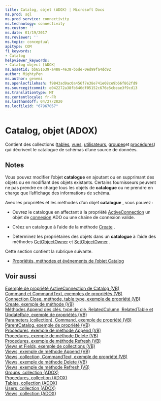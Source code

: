 ```yaml
---
title: Catalog, objet (ADOX) | Microsoft Docs
ms.prod: sql
ms.prod_service: connectivity
ms.technology: connectivity
ms.custom: ''
ms.date: 01/19/2017
ms.reviewer: ''
ms.topic: conceptual
apitype: COM
f1_keywords:
- Catalog
helpviewer_keywords:
- Catalog object [ADOX]
ms.assetid: bb651639-a488-4e38-b6de-0ed99fa4dd92
author: MightyPen
ms.author: genemi
ms.openlocfilehash: f9843ad9ac0a456f7e38e741e08ce9b66f862fd9
ms.sourcegitcommit: e042272a38fb646df05152c676e5cbeae3f9cd13
ms.translationtype: MT
ms.contentlocale: fr-FR
ms.lasthandoff: 04/27/2020
ms.locfileid: "67967057"
---
```

# <a name="catalog-object-adox"></a>Catalog, objet (ADOX)
Contient des collections ([tables](../../../ado/reference/adox-api/tables-collection-adox.md), [vues](../../../ado/reference/adox-api/views-collection-adox.md), [utilisateurs](../../../ado/reference/adox-api/users-collection-adox.md), [groupes](../../../ado/reference/adox-api/groups-collection-adox.md)et [procédures](../../../ado/reference/adox-api/procedures-collection-adox.md)) qui décrivent le catalogue de schémas d’une source de données.  
  
## <a name="remarks"></a>Notes  
 Vous pouvez modifier l’objet **catalogue** en ajoutant ou en supprimant des objets ou en modifiant des objets existants. Certains fournisseurs peuvent ne pas prendre en charge tous les objets de **catalogue** ou ne prendre en charge que l’affichage des informations de schéma.  
  
 Avec les propriétés et les méthodes d’un objet **catalogue** , vous pouvez :  
  
-   Ouvrez le catalogue en affectant à la propriété [ActiveConnection](../../../ado/reference/adox-api/activeconnection-property-adox.md) un objet de [connexion](../../../ado/reference/ado-api/connection-object-ado.md) ADO ou une chaîne de connexion valide.  
  
-   Créez un catalogue à l’aide de la méthode [Create](../../../ado/reference/adox-api/create-method-adox.md) .  
  
-   Déterminez les propriétaires des objets dans un **catalogue** à l’aide des méthodes [GetObjectOwner](../../../ado/reference/adox-api/getobjectowner-method-adox.md) et [SetObjectOwner](../../../ado/reference/adox-api/setobjectowner-method.md) .  
  
 Cette section contient la rubrique suivante.  
  
-   [Propriétés, méthodes et événements de l’objet Catalog](../../../ado/reference/adox-api/catalog-object-properties-methods-and-events.md)  
  
## <a name="see-also"></a>Voir aussi  
 [Exemple de propriété ActiveConnection de Catalog (VB)](../../../ado/reference/adox-api/catalog-activeconnection-property-example-vb.md)   
 [Command et CommandText, exemples de propriétés (VB)](../../../ado/reference/adox-api/command-and-commandtext-properties-example-vb.md)   
 [Connection Close, méthode, table type, exemple de propriété (VB)](../../../ado/reference/adox-api/connection-close-method-table-type-property-example-vb.md)   
 [Create, exemple de méthode (VB)](../../../ado/reference/adox-api/create-method-example-vb.md)   
 [Méthodes Append des clés, type de clé, RelatedColumn, RelatedTable et UpdateRule, exemple de propriétés (VB)](../../../ado/reference/adox-api/keys-append-method-key-type-relatedcolumn-relatedtable-example-vb.md)   
 [Parameters (collection), Command, exemple de propriété (VB)](../../../ado/reference/adox-api/parameters-collection-command-property-example-vb.md)   
 [ParentCatalog, exemple de propriété (VB)](../../../ado/reference/adox-api/parentcatalog-property-example-vb.md)   
 [Procedures, exemple de méthode Append (VB)](../../../ado/reference/adox-api/procedures-append-method-example-vb.md)   
 [Procedures, exemple de méthode Delete (VB)](../../../ado/reference/adox-api/procedures-delete-method-example-vb.md)   
 [Procedures, exemple de méthode Refresh (VB)](../../../ado/reference/adox-api/procedures-refresh-method-example-vb.md)   
 [Views et Fields, exemple de collections (VB)](../../../ado/reference/adox-api/views-and-fields-collections-example-vb.md)   
 [Views, exemple de méthode Append (VB)](../../../ado/reference/adox-api/views-append-method-example-vb.md)   
 [Views, collection, CommandText, exemple de propriété (VB)](../../../ado/reference/adox-api/views-collection-commandtext-property-example-vb.md)   
 [Views, exemple de méthode Delete (VB)](../../../ado/reference/adox-api/views-delete-method-example-vb.md)   
 [Views, exemple de méthode Refresh (VB)](../../../ado/reference/adox-api/views-refresh-method-example-vb.md)   
 [Groups, collection (ADOX)](../../../ado/reference/adox-api/groups-collection-adox.md)   
 [Procedures, collection (ADOX)](../../../ado/reference/adox-api/procedures-collection-adox.md)   
 [Tables, collection (ADOX)](../../../ado/reference/adox-api/tables-collection-adox.md)   
 [Users, collection (ADOX)](../../../ado/reference/adox-api/users-collection-adox.md)   
 [Views, collection (ADOX)](../../../ado/reference/adox-api/views-collection-adox.md)
